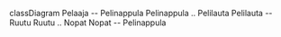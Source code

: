 classDiagram
Pelaaja -- Pelinappula
Pelinappula .. Pelilauta
Pelilauta -- Ruutu
Ruutu .. Nopat
Nopat -- Pelinappula
